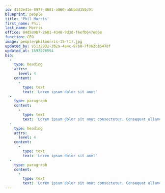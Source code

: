 ```yaml
---
id: 4142e41e-8977-4681-a060-a5bbdd355d91
blueprint: people
title: 'Phil Morris'
first_name: Phil
last_name: Morris
office: 04d509b7-2681-4348-9d3d-f6efb647e06e
function: CEO
image: people/philmorris-15-(1).jpg
updated_by: 95132932-3b2a-4a4c-97b8-7f062ce5478f
updated_at: 1692276594
bio:
  -
    type: heading
    attrs:
      level: 4
    content:
      -
        type: text
        text: 'Lorem ipsum dolor sit amet'
  -
    type: paragraph
    content:
      -
        type: text
        text: 'Lorem ipsum dolor sit amet consectetur. Consequat ullamcorper lorem nunc nulla. In etiam ac pellentesque egestas nunc diam. Egestas aliquet neque elementum quisque luctus ac dolor suscipit. Tellus sed lorem ridiculus cras. Amet quis mattis feugiat bibendum turpis iaculis ornare. Tristique dolor leo suscipit felis amet elit. Facilisi elementum libero amet magna nibh viverra. At ut iaculis nullam non quam blandit laoreet aliquam. Amet ut porta diam eros nunc commodo pharetra. A duis in integer dictum. Feugiat velit id urna semper bibendum blandit ac aenean. Ullamcorper quisque sed sed sit consequat. Praesent tempor elit ultricies porttitor. In est diam sem arcu vitae diam quis ridiculus.'
  -
    type: heading
    attrs:
      level: 4
    content:
      -
        type: text
        text: 'Lorem ipsum dolor sit amet'
  -
    type: paragraph
    content:
      -
        type: text
        text: 'Lorem ipsum dolor sit amet consectetur. Consequat ullamcorper lorem nunc nulla. In etiam ac pellentesque egestas nunc diam. Egestas aliquet neque elementum quisque luctus ac dolor suscipit. Tellus sed lorem ridiculus cras. Amet quis mattis feugiat bibendum turpis iaculis ornare. Tristique dolor leo suscipit felis amet elit. Facilisi elementum libero amet magna nibh viverra. At ut iaculis nullam non quam blandit laoreet aliquam. Amet ut porta diam eros nunc commodo pharetra. A duis in integer dictum. Feugiat velit id urna semper bibendum blandit ac aenean. Ullamcorper quisque sed sed sit consequat. Praesent tempor elit ultricies porttitor. In est diam sem arcu vitae diam quis ridiculus.'
---
```

